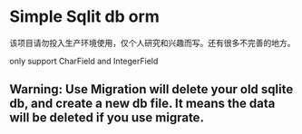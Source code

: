# Simple Sqlit db orm

该项目请勿投入生产环境使用，仅个人研究和兴趣而写。还有很多不完善的地方。

only support CharField and IntegerField

## Warning: Use Migration will delete your old sqlite db, and create a new db file. It means the data will be deleted if you use migrate.

